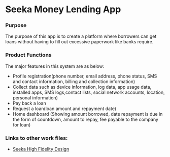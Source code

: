 Seeka Money Lending App
============

### Purpose 

The purpose of this app is to create a platform where borrowers can get loans without having to fill out excessive paperwork like banks require.

### Product Functions

The major features in this system are as below:

  * Profile registration(phone number, email address, phone status, SMS and contact information, billing and collection information)
  * Collect data such as device information, log data, app usage data, installed apps, SMS logs,contact lists, social network accounts, location, personal information)
  * Pay back a loan
  * Request a loan(loan amount and repayment date)
  * Home dashboard (Showing amount borrowed, date repayment is due in the form of countdown,  amount to repay, fee payable to the company for loan)

### Links to other work files:

* [Seeka High Fidelity Design ](https://www.figma.com/file/d2KO7metjRrthhhuN9B1EP/Seeka-final-High-Fidelity?node-id=3%3A88)
 

